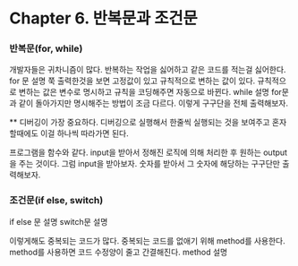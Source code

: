# Chapter 6. 반복문과 조건문

### 반복문(for, while)
개발자들은 귀차니즘이 많다. 반복하는 작업을 싫어하고 같은 코드를 적는걸 싫어한다. 
for 문 설명
	쭉 출력한것을 보면 고정값이 있고 규칙적으로 변하는 값이 있다.
	규칙적으로 변하는 값은 변수로 명시하고 규칙을 코딩해주면 자동으로 바뀐다.
while 설명
	for문과 같이 돌아가지만 명시해주는 방법이 조금 다르다.
이렇게 구구단을 전체 출력해보자.

** 디버깅이 가장 중요하다. 디버깅으로 실행해서 한줄씩 실행되는 것을 보여주고 혼자 할때에도 이걸 하나씩 따라가면 된다.

프로그램을 함수와 같다. input을 받아서 정해진 로직에 의해 처리한 후 원하는 output을 주는 것이다.
그럼 input을 받아보자. 숫자를 받아서 그 숫자에 해당하는 구구단만 출력해보자.

### 조건문(if else, switch)
if else 문 설명
switch문 설명

이렇게해도 중복되는 코드가 많다. 중복되는 코드를 없애기 위해 method를 사용한다.
method를 사용하면 코드 수정양이 줄고 간결해진다.
method 설명